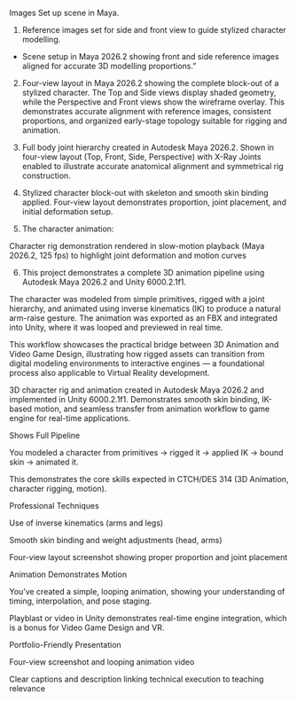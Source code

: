 Images
Set up scene in Maya.
1. Reference images set for side and front view to guide stylized character modelling.

  * Scene setup in Maya 2026.2 showing front and side reference images aligned for accurate 3D modelling proportions.”

2. Four-view layout in Maya 2026.2 showing the complete block-out of a stylized character. The Top and Side views display shaded geometry, while the Perspective and Front views show the wireframe overlay. This demonstrates accurate alignment with reference images, consistent proportions, and organized early-stage topology suitable for rigging and animation.

3. Full body joint hierarchy created in Autodesk Maya 2026.2.
Shown in four-view layout (Top, Front, Side, Perspective) with X-Ray Joints enabled to illustrate accurate anatomical alignment and symmetrical rig construction.

4. Stylized character block-out with skeleton and smooth skin binding applied. Four-view layout demonstrates proportion, joint placement, and initial deformation setup.

5. The character animation:

Character rig demonstration rendered in slow-motion playback (Maya 2026.2, 125 fps) to highlight joint deformation and motion curves

6. This project demonstrates a complete 3D animation pipeline using Autodesk Maya 2026.2 and Unity 6000.2.1f1.

The character was modeled from simple primitives, rigged with a joint hierarchy, and animated using inverse kinematics (IK) to produce a natural arm-raise gesture. The animation was exported as an FBX and integrated into Unity, where it was looped and previewed in real time.

This workflow showcases the practical bridge between 3D Animation and Video Game Design, illustrating how rigged assets can transition from digital modeling environments to interactive engines — a foundational process also applicable to Virtual Reality development.

3D character rig and animation created in Autodesk Maya 2026.2 and implemented in Unity 6000.2.1f1. Demonstrates smooth skin binding, IK-based motion, and seamless transfer from animation workflow to game engine for real-time applications.




Shows Full Pipeline

You modeled a character from primitives → rigged it → applied IK → bound skin → animated it.

This demonstrates the core skills expected in CTCH/DES 314 (3D Animation, character rigging, motion).

Professional Techniques

Use of inverse kinematics (arms and legs)

Smooth skin binding and weight adjustments (head, arms)

Four-view layout screenshot showing proper proportion and joint placement

Animation Demonstrates Motion

You’ve created a simple, looping animation, showing your understanding of timing, interpolation, and pose staging.

Playblast or video in Unity demonstrates real-time engine integration, which is a bonus for Video Game Design and VR.

Portfolio-Friendly Presentation

Four-view screenshot and looping animation video

Clear captions and description linking technical execution to teaching relevance